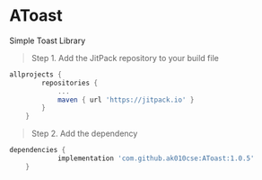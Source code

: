 # AToast
Simple Toast Library

> Step 1. Add the JitPack repository to your build file
```gradle
allprojects {
		repositories {
			...
			maven { url 'https://jitpack.io' }
		}
	}
```
> Step 2. Add the dependency
```gradle
dependencies {
	        implementation 'com.github.ak010cse:AToast:1.0.5'
	}
```

